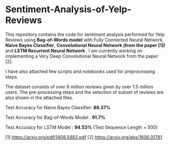 # Sentiment-Analysis-of-Yelp-Reviews

This repository contains the code for sentiment analysis performed for Yelp Reviews using <b>Bag-of-Words model</b> with Fully Connected Neural Network, <b>Naive Bayes Classifier</b>, <b> Convolutional Neural Network (from the paper [1])</b> and <b> LSTM Recurrent Neural Network </b>. I am currently working on implementing a Very Deep Convolutional Neural Network from the paper [2].

I have also attached few scripts and notebooks used for preprocessing steps.

The dataset consists of over 6 million reviews given by over 1.5 million users. The pre-processing steps and the selection of subset of reviews are also shown in the attached files.

Test Accuracy for Naive Bayes Classifier: <b>86.37%</b>

Test Accuracy for Bag-of-Words Model    : <b>91.7%</b>

Test Accuracy for LSTM Model    : <b>94.53%</b> (Test Sequence Length = 500)


[1] https://arxiv.org/pdf/1408.5882.pdf
[2] https://arxiv.org/abs/1606.01781
